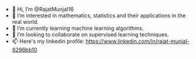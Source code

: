 - 👋 Hi, I’m @RajatMunjal16
- 👀 I’m interested in mathematics, statistics and their applications in the real world.
- 🌱 I’m currently learning machine learning algorithms.
- 💞️ I’m looking to collaborate on supervised learning techniques.
- 📫 Here's my linkedin profile: https://www.linkedin.com/in/rajat-munjal-8296bb10

<!---
RajatMunjal16/RajatMunjal16 is a ✨ special ✨ repository because its `README.md` (this file) appears on your GitHub profile.
You can click the Preview link to take a look at your changes.
--->
